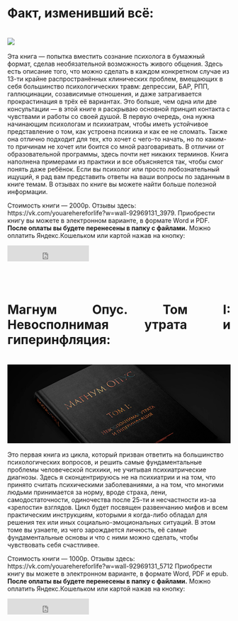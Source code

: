 <h1 style="padding-bottom: 20px; padding-top: 50px;">Факт, изменивший всё:</h1> 



<img src="https://github.com/aurin2012/bandurchenko/blob/main/Мокап%20книги%20с%20жестким%20переплётом%20на%20кожаном%20чехле.jpg?raw=true">


<p> Эта книга — попытка вместить сознание психолога в бумажный формат, сделав необязательной возможность живого общения. Здесь есть описание того, что можно сделать в каждом конкретном случае из 13-ти крайне распространённых клинических проблем, вмещающих в себя большинство психологических травм: депрессии, БАР, РПП, галлюцинации, созависимые отношения, и даже затрагивается прокрастинация в трёх её вариантах. Это больше, чем одна или две консультации — в этой книге я раскрываю основной принцип контакта с чувствами и работы со своей душой. В первую очередь, она нужна начинающим психологам и психиатрам, чтобы иметь устойчивое представление о том, как устроена психика и как ее не сломать. Также она отлично подходит для тех, кто хочет с чего-то начать, но по каким-то причинам не хочет или боится со мной разговаривать. В отличии от образовательной программы, здесь почти нет никаких терминов. Книга наполнена примерами из практики и все объясняется так, чтобы смог понять даже ребёнок. Если вы психолог или просто любознательный ищущий, я рад вам представить ответы на ваши вопросы по заданным в книге темам. В отзывах по книге вы можете найти больше полезной информации. </p>

<p>Стоимость книги — 2000р. Отзывы здесь: https://vk.com/youarehereforlife?w=wall-92969131_3979. Приобрести книгу вы можете в электронном варианте, в формате Word и PDF. <b>После оплаты вы будете перенесены в папку с файлами.</b> Можно оплатить Яндекс.Кошельком или картой нажав на кнопку:</p>

<iframe src="https://yoomoney.ru/quickpay/button-widget?targets=%D0%A4%D0%B0%D0%BA%D1%82%2C%20%D0%B8%D0%B7%D0%BC%D0%B5%D0%BD%D0%B8%D0%B2%D1%88%D0%B8%D0%B9%20%D0%B2%D1%81%D1%91&default-sum=2000&button-text=12&yoomoney-payment-type=on&button-size=m&button-color=orange&successURL=https%3A%2F%2Fdisk.yandex.ru%2Fd%2Fh6eF__5-3MC37V&quickpay=small&account=410011432758181&" width="184" height="36" frameborder="0" allowtransparency="true" scrolling="no"></iframe>


<h1 style="padding-bottom: 20px; padding-top: 50px; text-align:justify">Магнум Опус. Том I: Невосполнимая утрата и гиперинфляция:</h1>

<img src="https://github.com/aurin2012/bandurchenko/blob/main/ориг323321.jpg?raw=true">


<p>Это первая книга из цикла, который призван ответить на большинство психологических вопросов, и решить самые фундаментальные проблемы человеческой психики, не учитывая психиатрические диагнозы. Здесь я сконцентрируюсь не на психиатрии и на том, что принято считать психическими заболеваниями, а на том, что многими людьми принимается за норму, вроде страха, лени, самодостаточности, одиночества после 25-ти и несчастности из-за «зрелости» взглядов. Цикл будет посвящен развенчанию мифов и всем практическим инструкциям, которыми я когда-либо обладал для решения тех или иных социально-эмоциональных ситуаций. В этом томе вы узнаете, из чего зарождается личность, её самые фундаментальные основы и что с ними можно сделать, чтобы чувствовать себя счастливее.</p>

<p>Стоимость книги — 1000р. Отзывы здесь: https://vk.com/youarehereforlife?w=wall-92969131_5712 Приобрести книгу вы можете в электронном варианте, в формате Word, PDF и epub. <b>После оплаты вы будете перенесены в папку с файлами.</b> Можно оплатить Яндекс.Кошельком или картой нажав на кнопку:</p>


<iframe src="https://yoomoney.ru/quickpay/button-widget?targets=%D0%9C%D0%B0%D0%B3%D0%BD%D1%83%D0%BC%20%D0%9E%D0%BF%D1%83%D1%81.%20%D0%A2%D0%BE%D0%BC%20I%3A%20%D0%9D%D0%B5%D0%B2%D0%BE%D1%81%D0%BF%D0%BE%D0%BB%D0%BD%D0%B8%D0%BC%D0%B0%D1%8F%20%D1%83%D1%82%D1%80%D0%B0%D1%82%D0%B0%20%D0%B8%20%D0%B3%D0%B8%D0%BF%D0%B5%D1%80%D0%B8%D0%BD%D1%84%D0%BB%D1%8F%D1%86%D0%B8%D1%8F&default-sum=1000&button-text=12&yoomoney-payment-type=on&button-size=m&button-color=orange&successURL=https%3A%2F%2Fdisk.yandex.ru%2Fd%2FG4dObJkNEUHTng&quickpay=small&account=410011432758181&" width="184" height="36" frameborder="0" allowtransparency="true" scrolling="no"></iframe>
		


		

<style>
.site-footer {
display: none;
}
</style>

<footer class="site-footer">
        

